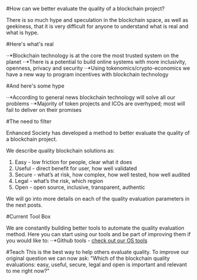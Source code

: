 #How can we better evaluate the quality of a blockchain project?

There is so much hype and speculation in the blockchain space, as well as geekiness, that it is very difficult for anyone to understand what is real and what is hype.

#Here's what's real

⋅⋅*Blockchain technology is at the core the most trusted system on the planet
⋅⋅*There is a potential to build online systems with more inclusivity, openness, privacy and security
⋅⋅*Using tokenomics/crypto-economics we have a new way to program incentives with blockchain technology

#And here's some hype

⋅⋅*According to general news blockchain technology will solve all our problems
⋅⋅*Majority of token projects and ICOs are overhyped; most will fail to deliver on their promises

#The need to filter

Enhanced Society has developed a method to better evaluate the quality of a blockchain project.

We describe quality blockchain solutions as:

1. Easy - low friction for people, clear what it does
2. Useful - direct benefit for user, how well validated
3. Secure - what’s at risk, how complex, how well tested, how well audited
4. Legal - what’s the risk, which region
5. Open - open source, inclusive, transparent, authentic 

We will go into more details on each of the quality evaluation parameters in the next posts.

#Current Tool Box

We are constantly building better tools to automate the quality evaluation method. Here you can start using our tools and be part of improving them if you would like to:
⋅⋅*Github tools - [check out our OS tools](https://github.com/enhancedsociety)


#Teach
This is the best way to help others evaluate quality. To improve our original question we can now ask: 
"Which of the blockchain quality evaluations: easy, useful, secure, legal and open is important and relevant to me right now?"

